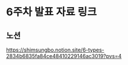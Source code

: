 # 6주차 발표 자료 링크

## 노션

https://shimsungbo.notion.site/6-types-2834b6835fa84ce48410229146ac3019?pvs=4
